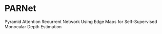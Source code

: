 # PARNet
Pyramid Attention Recurrent Network Using Edge Maps for Self-Supervised Monocular Depth Estimation
